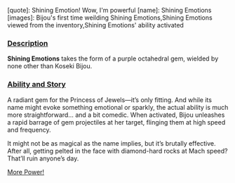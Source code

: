 [chapter]: undefined
[quote]:   Shining Emotion! Wow, I'm powerful
[name]:    Shining Emotions
[images]:  Bijou's first time weilding Shining Emotions,Shining Emotions viewed from the inventory,Shining Emotions' ability activated

### <u>Description</u> 
**Shining Emotions** takes the form of a purple octahedral gem, wielded by none other than Koseki Bijou.

### <u>Ability and Story</u> 
A radiant gem for the Princess of Jewels—it’s only fitting. And while its name might evoke something emotional or sparkly, the actual ability is much more straightforward… and a bit comedic. When activated, Bijou unleashes a rapid barrage of gem projectiles at her target, flinging them at high speed and frequency.

It might not be as magical as the name implies, but it’s brutally effective. After all, getting pelted in the face with diamond-hard rocks at Mach speed? That’ll ruin anyone’s day.

[More Power!](#embed:https://www.youtube.com/live/Fr6yMByDTIs?feature=shared&t=8524)